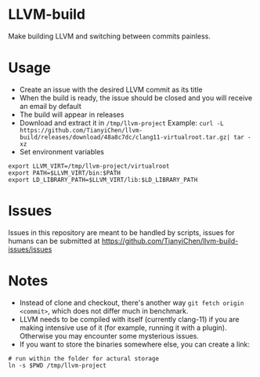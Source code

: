 # LLVM-build

Make building LLVM and switching between commits painless.

# Usage
* Create an issue with the desired LLVM commit as its title
* When the build is ready, the issue should be closed and you will receive an email by default
* The build will appear in releases
* Download and extract it in `/tmp/llvm-project`
Example: `curl -L https://github.com/TianyiChen/llvm-build/releases/download/48a8c7dc/clang11-virtualroot.tar.gz| tar -xz`
*  Set environment variables
```
export LLVM_VIRT=/tmp/llvm-project/virtualroot
export PATH=$LLVM_VIRT/bin:$PATH
export LD_LIBRARY_PATH=$LLVM_VIRT/lib:$LD_LIBRARY_PATH
```

# Issues
Issues in this repository are meant to be handled by scripts, issues for humans can be submitted at https://github.com/TianyiChen/llvm-build-issues/issues

# Notes
* Instead of clone and checkout, there's another way `git fetch origin <commit>`, which does not differ much in benchmark.
* LLVM needs to be compiled with itself (currently clang-11) if you are making intensive use of it (for example, running it with a plugin). Otherwise you may encounter some mysterious issues.
* If you want to store the binaries somewhere else, you can create a link:
```
# run within the folder for actural storage
ln -s $PWD /tmp/llvm-project
```
